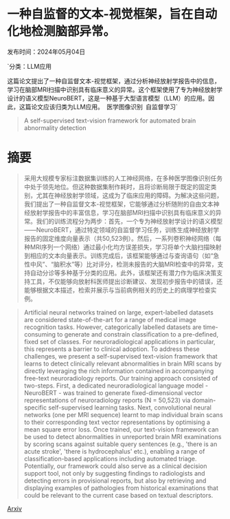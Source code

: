 # 一种自监督的文本-视觉框架，旨在自动化地检测脑部异常。

发布时间：2024年05月04日

`分类：LLM应用

这篇论文提出了一种自监督文本-视觉框架，通过分析神经放射学报告中的信息，学习在脑部MRI扫描中识别具有临床意义的异常。这个框架使用了专为神经放射学设计的语义模型NeuroBERT，这是一种基于大型语言模型（LLM）的应用。因此，这篇论文应该归类为LLM应用。` `医学图像识别` `自监督学习`

> A self-supervised text-vision framework for automated brain abnormality detection

# 摘要

> 采用大规模专家标注数据集训练的人工神经网络，在多种医学图像识别任务中处于领先地位。但这种数据集制作耗时，且将诊断局限于既定的固定类别，尤其在神经放射学领域，这成为了临床应用的障碍。为解决这些问题，我们提出了一种自监督文本-视觉框架，它能够通过分析随附的自由文本神经放射学报告中的丰富信息，学习在脑部MRI扫描中识别具有临床意义的异常。我们的训练流程分为两步：首先，一个专为神经放射学设计的语义模型——NeuroBERT，通过特定领域的自监督学习任务，训练生成神经放射学报告的固定维度向量表示（共50,523例）。然后，一系列卷积神经网络（每种MRI序列一个网络）通过最小化均方误差损失，学习将单个大脑扫描映射到相应的文本向量表示。训练完成后，该框架能够通过与查询语句（如“急性中风”、“脑积水”等）比对评分，检测未报告的大脑MRI检查中的异常，支持自动分诊等多种基于分类的应用。此外，该框架还有潜力作为临床决策支持工具，不仅能够向放射科医师提出诊断建议、发现初步报告中的错误，还能够根据文本描述，检索并展示与当前病例相关的历史上的病理学检查实例。

> Artificial neural networks trained on large, expert-labelled datasets are considered state-of-the-art for a range of medical image recognition tasks. However, categorically labelled datasets are time-consuming to generate and constrain classification to a pre-defined, fixed set of classes. For neuroradiological applications in particular, this represents a barrier to clinical adoption. To address these challenges, we present a self-supervised text-vision framework that learns to detect clinically relevant abnormalities in brain MRI scans by directly leveraging the rich information contained in accompanying free-text neuroradiology reports. Our training approach consisted of two-steps. First, a dedicated neuroradiological language model - NeuroBERT - was trained to generate fixed-dimensional vector representations of neuroradiology reports (N = 50,523) via domain-specific self-supervised learning tasks. Next, convolutional neural networks (one per MRI sequence) learnt to map individual brain scans to their corresponding text vector representations by optimising a mean square error loss. Once trained, our text-vision framework can be used to detect abnormalities in unreported brain MRI examinations by scoring scans against suitable query sentences (e.g., 'there is an acute stroke', 'there is hydrocephalus' etc.), enabling a range of classification-based applications including automated triage. Potentially, our framework could also serve as a clinical decision support tool, not only by suggesting findings to radiologists and detecting errors in provisional reports, but also by retrieving and displaying examples of pathologies from historical examinations that could be relevant to the current case based on textual descriptors.

[Arxiv](https://arxiv.org/abs/2405.02782)